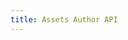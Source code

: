 ```yaml
---
title: Assets Author API
--- 
```

<RedoclyAPIBlock src="https://api.redocly.com/registry/bundle/adobe-developers/AEM-assets-author/stable/openapi.yaml?branch=prod" />
